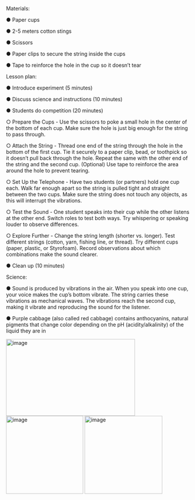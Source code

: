 Materials:

●	Paper cups

●	2-5 meters cotton stings

●	Scissors

●	Paper clips to secure the string inside the cups

●	Tape to reinforce the hole in the cup so it doesn’t tear

Lesson plan:

●	Introduce experiment (5 minutes)

●	Discuss science and instructions (10 minutes)

●	Students do competition (20 minutes)

○	Prepare the Cups - Use the scissors to poke a small hole in the center of the bottom of each cup. Make sure the hole is just big enough for the string to pass through.

○	Attach the String - Thread one end of the string through the hole in the bottom of the first cup. Tie it securely to a paper clip, bead, or toothpick so it doesn’t pull back through the hole. Repeat the same with the other end of the string and the second cup. (Optional) Use tape to reinforce the area around the hole to prevent tearing.

○	Set Up the Telephone - Have two students (or partners) hold one cup each. Walk far enough apart so the string is pulled tight and straight between the two cups. Make sure the string does not touch any objects, as this will interrupt the vibrations.

○	Test the Sound - One student speaks into their cup while the other listens at the other end. Switch roles to test both ways. Try whispering or speaking louder to observe differences.

○	Explore Further - Change the string length (shorter vs. longer). Test different strings (cotton, yarn, fishing line, or thread). Try different cups (paper, plastic, or Styrofoam). Record observations about which combinations make the sound clearer.

●	Clean up (10 minutes)

Science:

●	Sound is produced by vibrations in the air. When you speak into one cup, your voice makes the cup’s bottom vibrate. The string carries these vibrations as mechanical waves. The vibrations reach the second cup, making it vibrate and reproducing the sound for the listener.

●	Purple cabbage (also called red cabbage) contains anthocyanins, natural pigments that change color depending on the pH (acidity/alkalinity) of the liquid they are in

<img width="353" height="210" alt="image" src="https://github.com/user-attachments/assets/a539229b-ab9e-4098-8181-c8d66d5303ca" />
<img width="211" height="213" alt="image" src="https://github.com/user-attachments/assets/78137a79-94c1-4785-bba1-68bc49e0e094" />
<img width="213" height="213" alt="image" src="https://github.com/user-attachments/assets/9d975946-21b6-436e-823c-7799afb0970e" />


